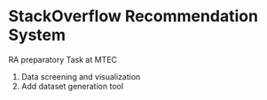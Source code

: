 # StackOverflow Recommendation System
RA preparatory Task at MTEC
1. Data screening and visualization
2. Add dataset generation tool
